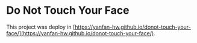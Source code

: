 # Do Not Touch Your Face

This project was deploy in [https://yanfan-hw.github.io/donot-touch-your-face/](https://yanfan-hw.github.io/donot-touch-your-face/).
